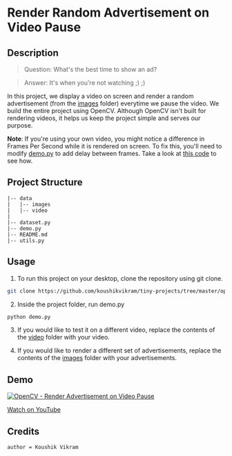 # Render Random Advertisement on Video Pause

## Description

> Question: What's the best time to show an ad?

> Answer: It's when you're not watching ;) ;)


In this project, we display a video on screen and render a random advertisement (from the [images](https://github.com/koushikvikram/tiny-projects/tree/master/opencv-ad-rendering-v1/data/images) folder) everytime we pause the video. We build the entire project using OpenCV. Although OpenCV isn't built for rendering videos, it helps us keep the project simple and serves our purpose.

**Note**: If you're using your own video, you might notice a difference in Frames Per Second while it is rendered on screen. To fix this, you'll need to modify [demo.py](https://github.com/koushikvikram/tiny-projects/blob/master/opencv-ad-rendering-v1/demo.py) to add delay between frames. Take a look at [this code](https://github.com/koushikvikram/cv-toolbox/blob/master/video_processing/playback.py) to see how.

## Project Structure

```
|-- data
|   |-- images
|   |-- video
|
|-- dataset.py
|-- demo.py
|-- README.md
|-- utils.py

```

## Usage

1. To run this project on your desktop, clone the repository using git clone.
```bash
git clone https://github.com/koushikvikram/tiny-projects/tree/master/opencv-ad-rendering-v1.git 
```
2. Inside the project folder, run demo.py
```bash
python demo.py
```
3. If you would like to test it on a different video, replace the contents of the [video](https://github.com/koushikvikram/tiny-projects/tree/master/opencv-ad-rendering-v1/data/video) folder with your video. 

4. If you would like to render a different set of advertisements, replace the contents of the [images](https://github.com/koushikvikram/tiny-projects/tree/master/opencv-ad-rendering-v1/data/images) folder with your advertisements. 

## Demo

[![OpenCV - Render Advertisement on Video Pause](https://img.youtube.com/vi/2lp9nEabI1o/0.jpg)](https://www.youtube.com/watch?v=2lp9nEabI1o)

[Watch on YouTube](https://www.youtube.com/watch?v=2lp9nEabI1o)

## Credits
```
author = Koushik Vikram
```
